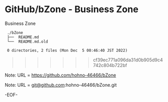 # GitHub/bZone - Business Zone

Business Zone

     ./bZone
     ├──  README.md
     └──  README.md.old
     
     0 directories, 2 files (Mon Dec  5 00:46:40 JST 2022)

>>>>>>> cf39ec771a096da31d0b905d9c4742c804b722bf

Note: URL = https://github.com/hohno-46466/bZone

Note: URL = git@github.com:hohno-46466/bZone.git

-EOF-
